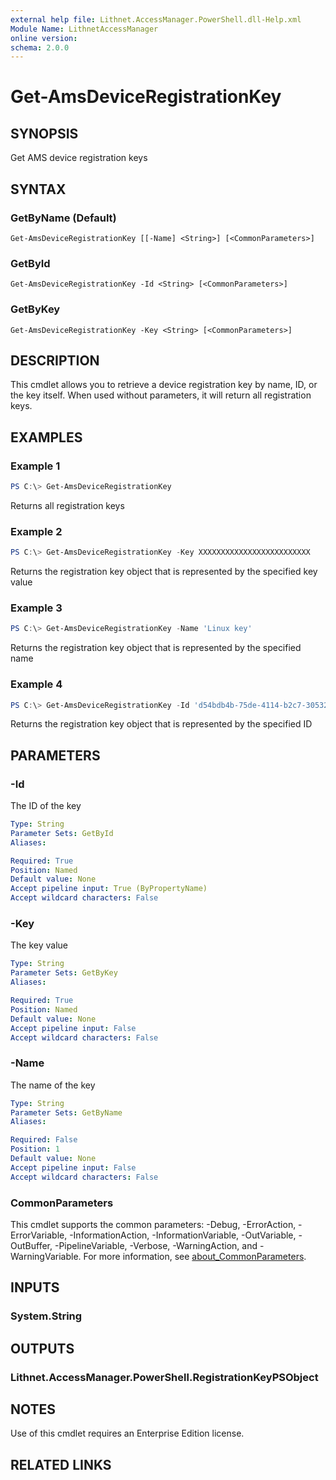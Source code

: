 ```yaml
---
external help file: Lithnet.AccessManager.PowerShell.dll-Help.xml
Module Name: LithnetAccessManager
online version:
schema: 2.0.0
---
```


# Get-AmsDeviceRegistrationKey

## SYNOPSIS
Get AMS device registration keys

## SYNTAX

### GetByName (Default)
```
Get-AmsDeviceRegistrationKey [[-Name] <String>] [<CommonParameters>]
```

### GetById
```
Get-AmsDeviceRegistrationKey -Id <String> [<CommonParameters>]
```

### GetByKey
```
Get-AmsDeviceRegistrationKey -Key <String> [<CommonParameters>]
```

## DESCRIPTION
This cmdlet allows you to retrieve a device registration key by name, ID, or the key itself. When used without parameters, it will return all registration keys.

## EXAMPLES

### Example 1
```powershell
PS C:\> Get-AmsDeviceRegistrationKey
```

Returns all registration keys

### Example 2
```powershell
PS C:\> Get-AmsDeviceRegistrationKey -Key XXXXXXXXXXXXXXXXXXXXXXXXX
```

Returns the registration key object that is represented by the specified key value

### Example 3
```powershell
PS C:\> Get-AmsDeviceRegistrationKey -Name 'Linux key'
```

Returns the registration key object that is represented by the specified name

### Example 4
```powershell
PS C:\> Get-AmsDeviceRegistrationKey -Id 'd54bdb4b-75de-4114-b2c7-305320222b9e'
```

Returns the registration key object that is represented by the specified ID

## PARAMETERS

### -Id
The ID of the key

```yaml
Type: String
Parameter Sets: GetById
Aliases:

Required: True
Position: Named
Default value: None
Accept pipeline input: True (ByPropertyName)
Accept wildcard characters: False
```

### -Key
The key value

```yaml
Type: String
Parameter Sets: GetByKey
Aliases:

Required: True
Position: Named
Default value: None
Accept pipeline input: False
Accept wildcard characters: False
```

### -Name
The name of the key

```yaml
Type: String
Parameter Sets: GetByName
Aliases:

Required: False
Position: 1
Default value: None
Accept pipeline input: False
Accept wildcard characters: False
```

### CommonParameters
This cmdlet supports the common parameters: -Debug, -ErrorAction, -ErrorVariable, -InformationAction, -InformationVariable, -OutVariable, -OutBuffer, -PipelineVariable, -Verbose, -WarningAction, and -WarningVariable. For more information, see [about_CommonParameters](http://go.microsoft.com/fwlink/?LinkID=113216).

## INPUTS

### System.String

## OUTPUTS

### Lithnet.AccessManager.PowerShell.RegistrationKeyPSObject

## NOTES
Use of this cmdlet requires an Enterprise Edition license.

## RELATED LINKS
